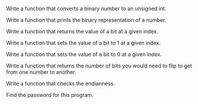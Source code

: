 Write a function that converts a binary number to an unsigned int.

Write a function that prints the binary representation of a number.

Write a function that returns the value of a bit at a given index.

Write a function that sets the value of a bit to 1 at a given index.

Write a function that sets the value of a bit to 0 at a given index.

Write a function that returns the number of bits you would need to flip to get from one number to another.

Write a function that checks the endianness.

Find the password for this program.
